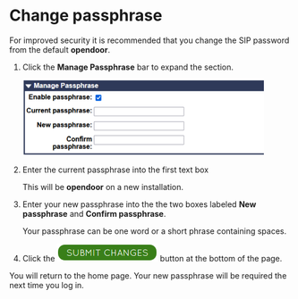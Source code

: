 # Change passphrase

For improved security it is recommended that you change the SIP password from the default **opendoor**.

1.  Click the **Manage Passphrase** bar to expand the section.

    ![](../images/manage_passphrase.png)

2.  Enter the current passphrase into the first text box

    This will be **opendoor** on a new installation.

3.  Enter your new passphrase into the the two boxes labeled **New passphrase** and **Confirm passphrase**.

    Your passphrase can be one word or a short phrase containing spaces.

4.  Click the ![](../images/submit-changes.png) button at the bottom of the page.


You will return to the home page. Your new passphrase will be required the next time you log in.
